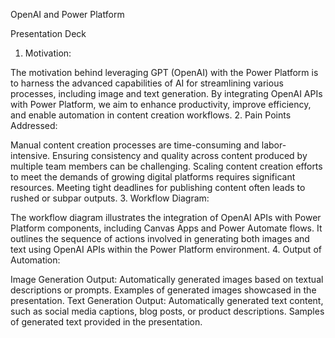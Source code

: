OpenAI and Power Platform

Presentation Deck

1. Motivation:

The motivation behind leveraging GPT (OpenAI) with the Power Platform is to harness the advanced capabilities of AI for streamlining various processes, including image and text generation. By integrating OpenAI APIs with Power Platform, we aim to enhance productivity, improve efficiency, and enable automation in content creation workflows.
2. Pain Points Addressed:

Manual content creation processes are time-consuming and labor-intensive.
Ensuring consistency and quality across content produced by multiple team members can be challenging.
Scaling content creation efforts to meet the demands of growing digital platforms requires significant resources.
Meeting tight deadlines for publishing content often leads to rushed or subpar outputs.
3. Workflow Diagram:

The workflow diagram illustrates the integration of OpenAI APIs with Power Platform components, including Canvas Apps and Power Automate flows.
It outlines the sequence of actions involved in generating both images and text using OpenAI APIs within the Power Platform environment.
4. Output of Automation:

Image Generation Output:
Automatically generated images based on textual descriptions or prompts.
Examples of generated images showcased in the presentation.
Text Generation Output:
Automatically generated text content, such as social media captions, blog posts, or product descriptions.
Samples of generated text provided in the presentation.
